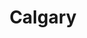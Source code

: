 ---
title: Calgary
show_date: 2018-06-13 20:00:00
showtimes:
- name: Evening (8:00)
  releases: {general_admission: w3mlrhyxqhc, reader: avcaqrpkuea}
tito_event: grttwak/calgary-2018-june
venue: {address: 4825 Mt Royal Gate SW, city: Calgary, name: The Leacock Theatre,
  province: AB, url: 'https://www.mtroyal.ca/mrevents/Find-a-Venue/leacock-theatre.htm'}

---